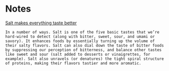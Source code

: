# Notes

[Salt makes everything taste better](https://www.finecooking.com/article/salt-makes-everything-taste-better)

    In a number of ways. Salt is one of the five basic tastes that we’re hard-wired to detect (along with bitter, sweet, sour, and umami or savory). It enhances foods by essentially turning up the volume of their salty flavors. Salt can also dial down the taste of bitter foods by suppressing our perception of bitterness, and balance other tastes like sweet and sour (salt added to desserts or vinaigrettes, for example). Salt also unravels (or denatures) the tight spiral structure of proteins, making their flavors tastier and more aromatic.

